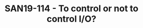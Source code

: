 ---
categories:
- san19
description: Important stakeholders in the personal-OS arena have switched to the
  BFQ I/O scheduler, to endow their systems with a very low I/O latency. The story
  differs with enterprise systems tough. By controlling I/O with BFQ, these systems
  would reach a 5X-10X throughput boost. Nevertheless, almost all stakeholders still
  stick to uncontrolled I/O. For various reasons they fail to see the economic benefits
  that may follow from the above boost.<br><br>At the other end of the spectrum, Facebook
  seems to see these benefits so clearly that they have invested in the design and
  implementation of two brand new I/O controllers for Linux. The latter control, respectively,
  latency and bandwidth. And these are the two main goals of BFQ.<br><br>In this presentation
  we try to shed a light on this sort of controversial situation, by showing some
  performance figures. In<br>particular we show again (the poor) performance without
  I/O control, after which we compare the performance of these new controllers with
  that of BFQ.
image:
  featured: 'true'
  path: /assets/images/featured-images/san19/SAN19-114.png
session_attendee_num: '17'
session_id: SAN19-114
session_room: Sunset IV (Session 2)
session_slot:
  end_time: '2019-09-23 15:55:00'
  start_time: '2019-09-23 15:30:00'
session_speakers:
- speaker_bio: Paolo Valente is an Assistant Professor of Computer Science at the
    University of Modena and Reggio Emilia, Italy, and a collaborator of the Linaro
    engineering organization. Paolos main activities focus on scheduling algorithms
    for storage devices, transmission links and CPUs. In this respect, Paolo is the
    author of the last version of the BFQ I/O scheduler. BFQ entered the Linux kernel
    from 4.12, providing unprecedented low-latency and fairness guarantees. As for
    transmission links, Paolo is one of the authors of the QFQ packet scheduler, which
    has been in the Linux kernel until 3.7, after that it has been replaced by QFQ+,
    a faster variant defined and implemented by Paolo himself. Finally, Paolo has
    also defined and implemented other algorithms, part of which are now in FreeBSD,
    and has provided new theoretic results on multiprocessor scheduling.<br /> <br
    />
  speaker_company: Linaro
  speaker_image: /assets/images/speakers/san19/paolo-valente.jpg
  speaker_location: ''
  speaker_name: Paolo Valente
  speaker_position: Assistant Professor
  speaker_url: ''
  speaker_username: paolo_valente.1xog4ur7
session_track: Data Center
tag: session
tags:
- Open Source Development
title: SAN19-114 - To control or not to control I/O?
---
